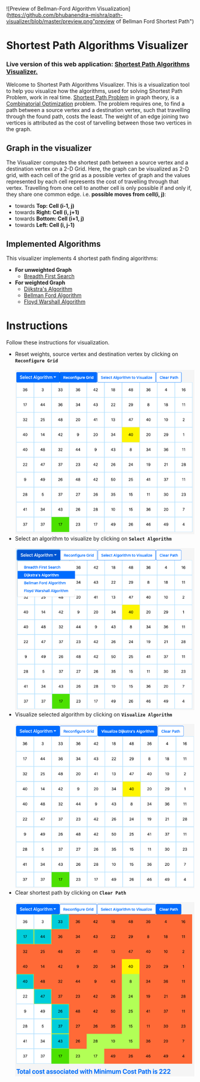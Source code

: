 ![Preview of Bellman-Ford Algorithm Visualization](https://github.com/bhubanendra-mishra/path-visualizer/blob/master/preview.png"preview of Bellman Ford Shortest Path")
# Shortest Path Algorithms Visualizer
### Live version of this web application: [Shortest Path Algorithms Visualizer.](https://bhubanendra-mishra.github.io/path-visualizer/)
Welcome to Shortest Path Algorithms Visualizer. This is a visualization tool to help you visualize how the algorithms, used for solving Shortest Path Problem, work in real time. [Shortest Path Problem](https://en.wikipedia.org/wiki/Shortest_path_problem) in graph theory, is a [Combinatorial Optimization](https://en.wikipedia.org/wiki/Combinatorial_optimization) problem. The problem requires one, to find a path between a source vertex and a destination vertex, such that travelling through the found path, costs the least. The weight of an edge joining two vertices is attributed as the cost of tarvelling between those two vertices in the graph.

## Graph in the visualizer
The Visualizer computes the shortest path between a source vertex and a destination vertex on a 2-D Grid. Here, the graph can be visualized as 2-D grid, with each cell of the grid as a possible vertex of graph and the values represented by each cell represents the cost of travelling through that vertex. Travelling from one cell to another cell is only possible if and only if, they share one common edge. i.e. **possible moves from cell(i, j)**:

  - towards **Top: Cell (i-1, j)**
  - towards **Right: Cell (i, j+1)**
  - towards **Bottom: Cell (i+1, j)**
  - towards **Left: Cell (i, j-1)**

## Implemented Algorithms
This visualizer implements 4 shortest path finding algorithms:

  - **For unweighted Graph**
    - [Breadth First Search](https://en.wikipedia.org/wiki/Breadth-first_search)
  - **For weighted Graph**
    - [Dijkstra's Algorithm](https://en.wikipedia.org/wiki/Dijkstra%27s_algorithm)
    - [Bellman Ford Algorithm](https://en.wikipedia.org/wiki/Bellman–Ford_algorithm)
    - [Floyd Warshall Algorithm](https://en.wikipedia.org/wiki/Floyd–Warshall_algorithm)

# Instructions
Follow these instructions for visualization.
  - Reset weights, source vertex and destination vertex by clicking on **`Reconfigure Grid`** <br/><br/>
  ![Reconfigure Grid](https://github.com/bhubanendra-mishra/path-visualizer/blob/master/reconfigure-grid.png)
  - Select an algorithm to visualize by clicking on **`Select Algorithm`** <br/><br/>
  ![Select Algorithm](https://github.com/bhubanendra-mishra/path-visualizer/blob/master/select-algorithm.png)
  - Visualize selected algorithm by clicking on **`Visualize Algorithm`** <br/><br/>
  ![Visualize Algorithm](https://github.com/bhubanendra-mishra/path-visualizer/blob/master/visualize.png)
  - Clear shortest path by clicking on **`Clear Path`** <br/><br/>
  ![Clear Path](https://github.com/bhubanendra-mishra/path-visualizer/blob/master/clear-path.png)
